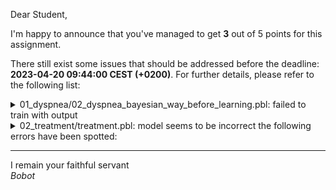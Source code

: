Dear Student,

I'm happy to announce that you've managed to get **3** out of 5 points for this assignment.

There still exist some issues that should be addressed before the deadline: **2023-04-20 09:44:00 CEST (+0200)**. For further details, please refer to the following list:

<details><summary>01_dyspnea/02_dyspnea_bayesian_way_before_learning.pbl: failed to train with output</summary></details>
<details><summary>02_treatment/treatment.pbl: model seems to be incorrect the following errors have been spotted:</summary>&nbsp;&nbsp;- given evidence: bisphosphonates and calcium, got unexpected inference results:<br>&nbsp;&nbsp;&nbsp;&nbsp;*succesful_treatment: 0.5, while 0.075 has been expected<br>&nbsp;&nbsp;- given evidence: bisphosphonates, got unexpected inference results:<br>&nbsp;&nbsp;&nbsp;&nbsp;*succesful_treatment: 1.0, while 0.85 has been expected<br>&nbsp;&nbsp;- given evidence: calcium, got unexpected inference results:<br>&nbsp;&nbsp;&nbsp;&nbsp;*succesful_treatment: 1.0, while 0.15 has been expected</details>

-----------
I remain your faithful servant\
_Bobot_